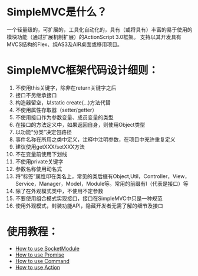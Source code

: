 SimpleMVC是什么？
===============
一个轻量级的，可扩展的，工具化自动化的，具有（或将具有）丰富的易于使用的模块功能（通过扩展机制扩展）的ActionScript 3.0框架。
支持以其开发具有MVCS结构的Flex、纯AS3及AIR桌面或移用项目。

SimpleMVC框架代码设计细则：
======================
1. 不使用this关键字，除非在return关键字之后
2. 接口不另继承接口
3. 构造器留空，以static create(...)方法代替
4. 不使用属性存取器（setter/getter）
5. 不使用接口作为参数变量、成员变量的类型
6. 在接口的方法定义中，如果返回自身，则使用Object类型
7. 以功能“分类”决定包路径
8. 事件名称在所用之类中定义，注释中注明参数，在项目中充许重复定义
9. 建议使用getXXX/setXXX方法
10. 不在变量前使用下划线
11. 不使用private关键字
12. 参数名称使用动名式
13. 将“标签”属性印在类名上，常见的类后缀有Object,Util，Controller，View，Service，Manager，Model，Module等。常用的前缀有I（代表是接口）等
14. 除了在外观模式类中，不使用不定参数
15. 不要使用组合模式实现接口，接口在SimpleMVC中只是一种规范
16. 使用外观模式，封装功能API，隐藏开发者无需了解的细节及接口

使用教程：
======================
*  [How to use SocketModule](https://github.com/simplemvc/simplemvc/wiki/SocketModule)
*  [How to use Promise](https://github.com/simplemvc/simplemvc/wiki/Promise)
*  [How to use Command](https://github.com/simplemvc/simplemvc/wiki/Command)
*  [How to use Action](https://github.com/simplemvc/simplemvc/wiki/Action)

